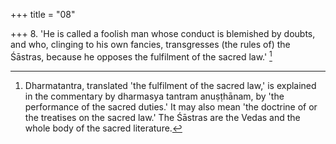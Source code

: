 +++
title = "08"

+++
8. 'He is called a foolish man whose conduct is blemished by doubts, and who, clinging to his own fancies, transgresses (the rules of) the Śāstras, because he opposes the fulfilment of the sacred law.' [^4] 


[^4]:  Dharmatantra, translated 'the fulfilment of the sacred law,' is explained in the commentary by dharmasya tantram anuṣṭhānam, by 'the performance of the sacred duties.' It may also mean 'the doctrine of or the treatises on the sacred law.' The Śāstras are the Vedas and the whole body of the sacred literature.
